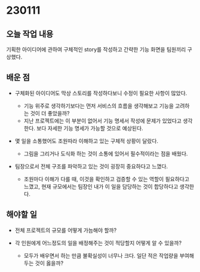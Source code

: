 # 230111

## 오늘 작업 내용
기획한 아이디어에 관하여 구체적인 story를 작성하고 간략한 기능 화면을 팀원끼리 구상했다.

## 배운 점
- 구체화된 아이디어도 막상 스토리를 작성하다보니 수정이 필요한 사항이 많았다. 
	- 기능 위주로 생각하기보다는 먼저 서비스의 흐름을 생각해보고 기능을 고려하는 것이 더 좋았을까?
	- 지난 프로젝트에는 이 부분이 없어서 기능 명세서 작성에 문제가 있었다고 생각한다. 보다 자세한 기능 명세가 가능할 것으로 예상된다. 	

- 몇 일을 소통했어도 조원따라 이해하고 있는 구체적 상황이 달랐다.
	- 그림을 그리거나 도식화 하는 것이 소통에 있어서 필수적이라는 점을 배웠다.

- 팀장으로서 전체 구조를 파악하고 있는 것이 굉장히 중요하다고 느꼈다.
	- 조원마다 이해가 다를 때, 이것을 확인하고 검증할 수 있는 역할이 필요하다고 느꼈고, 현재 규모에서는 팀장인 내가 이 일을 담당하는 것이 합당하다고 생각한다.

## 해야할 일

- 전체 프로젝트의 규모를 어떻게 가늠해야 할까?

- 각 인원에게 어느정도의 일을 배정해주는 것이 적당할지 어떻게 알 수 있을까?
	- 모두가 배우면서 하는 만큼 불확실성이 너무나 크다. 일단 적은 작업량을 부여해 두는 것이 옳을까?   